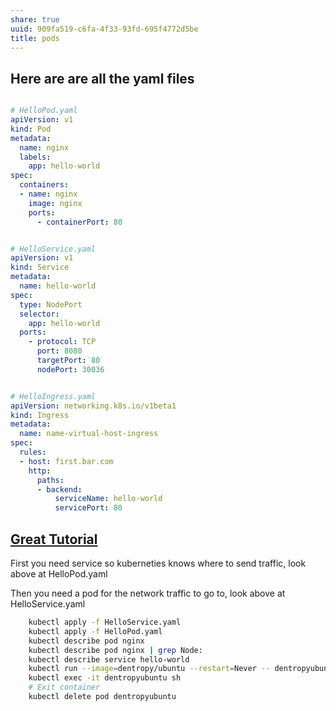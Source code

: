 ```yaml
---
share: true
uuid: 909fa519-c6fa-4f33-93fd-695f4772d5be
title: pods
---
```

## Here are are all the yaml files


``` yaml

# HelloPod.yaml
apiVersion: v1
kind: Pod
metadata:
  name: nginx
  labels:
	app: hello-world
spec:
  containers:
  - name: nginx
	image: nginx
	ports:
	  - containerPort: 80


# HelloService.yaml
apiVersion: v1
kind: Service
metadata:
  name: hello-world
spec:
  type: NodePort
  selector:
	app: hello-world
  ports:
	- protocol: TCP
	  port: 8080
	  targetPort: 80
	  nodePort: 30036


# HelloIngress.yaml
apiVersion: networking.k8s.io/v1beta1
kind: Ingress
metadata:
  name: name-virtual-host-ingress
spec:
  rules:
  - host: first.bar.com
	http:
	  paths:
	  - backend:
		  serviceName: hello-world
		  servicePort: 80
```
## [Great Tutorial](https://www.bmc.com/blogs/kubernetes-port-targetport-nodeport/)

First you need service so kuberneties knows where to send traffic, look above at HelloPod.yaml

Then you need a pod for the network traffic to go to, look above at HelloService.yaml

``` bash
    kubectl apply -f HelloService.yaml
    kubectl apply -f HelloPod.yaml
    kubectl describe pod nginx
    kubectl describe pod nginx | grep Node:
    kubectl describe service hello-world
    kubectl run --image=dentropy/ubuntu --restart=Never -- dentropyubuntu
    kubectl exec -it dentropyubuntu sh
    # Exit container
    kubectl delete pod dentropyubuntu
```
